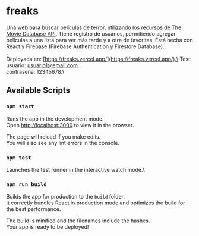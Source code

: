 # freaks

Una web para buscar películas de terror, utilizando los recursos de [The Movie Database API](https://www.themoviedb.org/).
Tiene registro de usuarios, permitiendo agregar películas a una lista para ver más tarde y a otra de favoritas.
Está hecha con React y Firebase (Firebase Authentication y Firestore Database)..\
.\
Deployada en: [https://freaks.vercel.app/](https://freaks.vercel.app/).\
Test:
usuario: usuario1@email.com.\
contraseña: 12345678.\



## Available Scripts

### `npm start`

Runs the app in the development mode.\
Open [http://localhost:3000](http://localhost:3000) to view it in the browser.

The page will reload if you make edits.\
You will also see any lint errors in the console.

### `npm test`

Launches the test runner in the interactive watch mode.\

### `npm run build`

Builds the app for production to the `build` folder.\
It correctly bundles React in production mode and optimizes the build for the best performance.

The build is minified and the filenames include the hashes.\
Your app is ready to be deployed!

